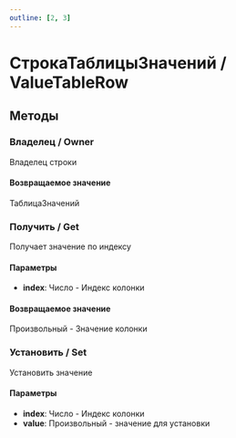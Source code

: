 ```yaml
---
outline: [2, 3]
---
```


# СтрокаТаблицыЗначений / ValueTableRow


## Методы


### Владелец / Owner


Владелец строки


#### Возвращаемое значение


ТаблицаЗначений


### Получить / Get


Получает значение по индексу


#### Параметры

* **index**: Число - Индекс колонки

#### Возвращаемое значение


Произвольный - Значение колонки


### Установить / Set


Установить значение


#### Параметры

* **index**: Число - Индекс колонки
* **value**: Произвольный - значение для установки
